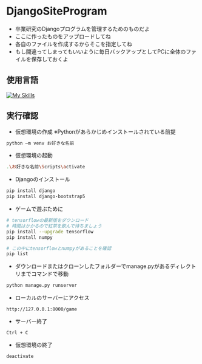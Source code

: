 # DjangoSiteProgram

- 卒業研究のDjangoプログラムを管理するためのものだよ
- ここに作ったものをアップロードしてね
- 各自のファイルを作成するからそこを指定してね
- もし間違ってしまってもいいように毎日バックアップとしてPCに全体のファイルを保存しておくよ

## 使用言語
[![My Skills](https://skillicons.dev/icons?i=js,html,css,wasm)](https://skillicons.dev)

## 実行確認
- 仮想環境の作成
  ※Pythonがあらかじめインストールされている前提
~~~bash
python –m venv お好きな名前
~~~
- 仮想環境の起動
~~~bash
.\お好きな名前\Scripts\activate
~~~
- Djangoのインストール
~~~bash
pip install django
pip install django-bootstrap5
~~~
- ゲームで遊ぶために  
~~~bash
# tensorflowの最新版をダウンロード
# 時間はかかるので紅茶を飲んで待ちましょう
pip install --upgrade tensorflow
pip install numpy

# この中にtensorflowとnumpyがあることを確認
pip list
~~~
- ダウンロードまたはクローンしたフォルダーでmanage.pyがあるディレクトリまでコマンドで移動
~~~bash
python manage.py runserver
~~~
- ローカルのサーバーにアクセス
~~~
http://127.0.0.1:8000/game
~~~
- サーバー終了
~~~
Ctrl + C
~~~
- 仮想環境の終了
~~~bash
deactivate
~~~
